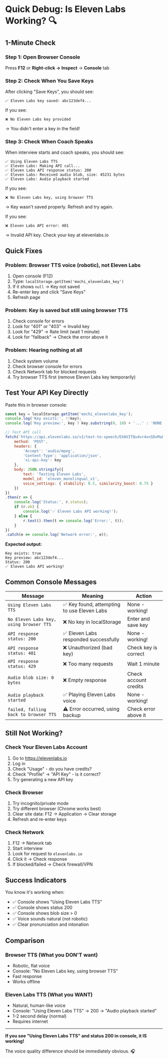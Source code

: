 # Quick Debug: Is Eleven Labs Working? 🔍

## 1-Minute Check

### Step 1: Open Browser Console
Press **F12** or **Right-click → Inspect** → **Console** tab

### Step 2: Check When You Save Keys
After clicking "Save Keys", you should see:
```
✅ Eleven Labs key saved: abc123def4...
```

If you see:
```
❌ No Eleven Labs key provided
```
→ You didn't enter a key in the field!

### Step 3: Check When Coach Speaks
When interview starts and coach speaks, you should see:
```
✅ Using Eleven Labs TTS
✅ Eleven Labs: Making API call...
✅ Eleven Labs API response status: 200
✅ Eleven Labs: Received audio blob, size: 45231 bytes
✅ Eleven Labs: Audio playback started
```

If you see:
```
❌ No Eleven Labs key, using browser TTS
```
→ Key wasn't saved properly. Refresh and try again.

If you see:
```
❌ Eleven Labs API error: 401
```
→ Invalid API key. Check your key at elevenlabs.io

## Quick Fixes

### Problem: Browser TTS voice (robotic), not Eleven Labs
1. Open console (F12)
2. Type: `localStorage.getItem('mochi_elevenlabs_key')`
3. If it shows `null` → Key not saved
4. Re-enter key and click "Save Keys"
5. Refresh page

### Problem: Key is saved but still using browser TTS
1. Check console for errors
2. Look for "401" or "403" → Invalid key
3. Look for "429" → Rate limit (wait 1 minute)
4. Look for "fallback" → Check the error above it

### Problem: Hearing nothing at all
1. Check system volume
2. Check browser console for errors
3. Check Network tab for blocked requests
4. Try browser TTS first (remove Eleven Labs key temporarily)

## Test Your API Key Directly

Paste this in browser console:
```javascript
const key = localStorage.getItem('mochi_elevenlabs_key');
console.log('Key exists:', !!key);
console.log('Key preview:', key ? key.substring(0, 10) + '...' : 'NONE');

// Test API call
fetch('https://api.elevenlabs.io/v1/text-to-speech/EXAVITQu4vr4xnSDxMaL', {
    method: 'POST',
    headers: {
        'Accept': 'audio/mpeg',
        'Content-Type': 'application/json',
        'xi-api-key': key
    },
    body: JSON.stringify({
        text: 'Testing Eleven Labs',
        model_id: 'eleven_monolingual_v1',
        voice_settings: { stability: 0.5, similarity_boost: 0.75 }
    })
})
.then(r => {
    console.log('Status:', r.status);
    if (r.ok) {
        console.log('✅ Eleven Labs API working!');
    } else {
        r.text().then(t => console.log('Error:', t));
    }
})
.catch(e => console.log('Network error:', e));
```

**Expected output:**
```
Key exists: true
Key preview: abc123def4...
Status: 200
✅ Eleven Labs API working!
```

## Common Console Messages

| Message | Meaning | Action |
|---------|---------|--------|
| `Using Eleven Labs TTS` | ✅ Key found, attempting to use Eleven Labs | None - working! |
| `No Eleven Labs key, using browser TTS` | ❌ No key in localStorage | Enter and save key |
| `API response status: 200` | ✅ Eleven Labs responded successfully | None - working! |
| `API response status: 401` | ❌ Unauthorized (bad key) | Check key is correct |
| `API response status: 429` | ❌ Too many requests | Wait 1 minute |
| `Audio blob size: 0 bytes` | ❌ Empty response | Check account credits |
| `Audio playback started` | ✅ Playing Eleven Labs voice | None - working! |
| `failed, falling back to browser TTS` | ⚠️ Error occurred, using backup | Check error above it |

## Still Not Working?

### Check Your Eleven Labs Account
1. Go to https://elevenlabs.io
2. Log in
3. Check "Usage" - do you have credits?
4. Check "Profile" → "API Key" - is it correct?
5. Try generating a new API key

### Check Browser
1. Try incognito/private mode
2. Try different browser (Chrome works best)
3. Clear site data: F12 → Application → Clear storage
4. Refresh and re-enter keys

### Check Network
1. F12 → Network tab
2. Start interview
3. Look for request to `elevenlabs.io`
4. Click it → Check response
5. If blocked/failed → Check firewall/VPN

## Success Indicators

You know it's working when:
- ✅ Console shows "Using Eleven Labs TTS"
- ✅ Console shows status 200
- ✅ Console shows blob size > 0
- ✅ Voice sounds natural (not robotic)
- ✅ Clear pronunciation and intonation

## Comparison

### Browser TTS (What you DON'T want)
- Robotic, flat voice
- Console: "No Eleven Labs key, using browser TTS"
- Fast response
- Works offline

### Eleven Labs TTS (What you WANT)
- Natural, human-like voice
- Console: "Using Eleven Labs TTS" → 200 → "Audio playback started"
- 1-2 second delay (normal)
- Requires internet

---

**If you see "Using Eleven Labs TTS" and status 200 in console, it IS working!**

The voice quality difference should be immediately obvious. 🎧

